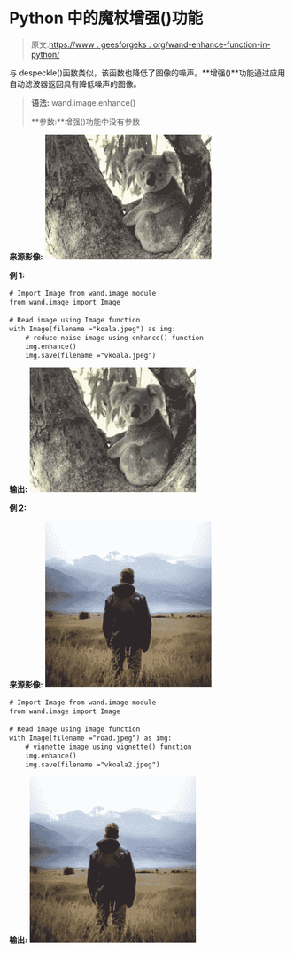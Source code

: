 # Python 中的魔杖增强()功能

> 原文:[https://www . geesforgeks . org/wand-enhance-function-in-python/](https://www.geeksforgeeks.org/wand-enhance-function-in-python/)

与 despeckle()函数类似，该函数也降低了图像的噪声。**增强()**功能通过应用自动滤波器返回具有降低噪声的图像。

> **语法:** wand.image.enhance()
> 
> **参数:**增强()功能中没有参数

**来源影像:**
![](img/a1d5dabac07efe8de363e0c440a198d8.png)

**例 1:**

```
# Import Image from wand.image module
from wand.image import Image

# Read image using Image function
with Image(filename ="koala.jpeg") as img:
    # reduce noise image using enhance() function
    img.enhance()
    img.save(filename ="vkoala.jpeg")
```

**输出:**
![](img/0baba1a1f01e1cbceabe25ecf3c789ac.png)

**例 2:**

**来源影像:**
![](img/ae742f3382017f51b1353cff13603d77.png)

```
# Import Image from wand.image module
from wand.image import Image

# Read image using Image function
with Image(filename ="road.jpeg") as img:
    # vignette image using vignette() function
    img.enhance()
    img.save(filename ="vkoala2.jpeg")
```

**输出:**
![](img/ae742f3382017f51b1353cff13603d77.png)